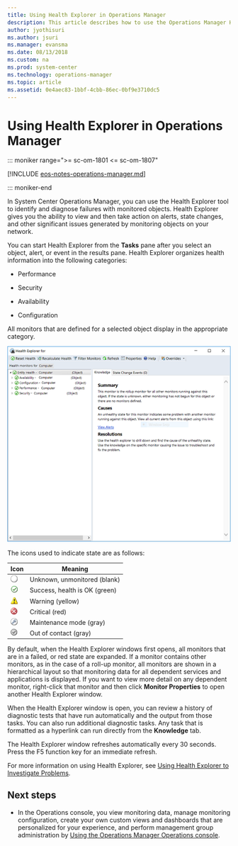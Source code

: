 ```yaml
---
title: Using Health Explorer in Operations Manager
description: This article describes how to use the Operations Manager Health Explorer to view health and state changes for monitored objects.
author: jyothisuri
ms.author: jsuri
ms.manager: evansma
ms.date: 08/13/2018
ms.custom: na
ms.prod: system-center
ms.technology: operations-manager
ms.topic: article
ms.assetid: 0e4aec83-1bbf-4cbb-86ec-0bf9e3710dc5
---
```


# Using Health Explorer in Operations Manager

::: moniker range=">= sc-om-1801 <= sc-om-1807"

[!INCLUDE [eos-notes-operations-manager.md](../includes/eos-notes-operations-manager.md)]

::: moniker-end

In System Center Operations Manager, you can use the Health Explorer tool to identify and diagnose failures with monitored objects. Health Explorer gives you the ability to view and then take action on alerts, state changes, and other significant issues generated by monitoring objects on your network.  

You can start Health Explorer from the **Tasks** pane after you select an object, alert, or event in the results pane. Health Explorer organizes health information into the following categories:  

-   Performance  

-   Security  

-   Availability  

-   Configuration  

All monitors that are defined for a selected object display in the appropriate category.  

![Health Explorer](./media/manage-consoles-overview-healthexplorer/om2016-healthexplorer.png)  

The icons used to indicate state are as follows:  

|Icon|Meaning|  
|--------|-----------|  
|![White button indicates unknown status](./media/manage-consoles-overview-healthexplorer/om2016-Unknownicon.png)|Unknown, unmonitored (blank)|  
|![Green check icon indicates healthy](./media/manage-consoles-overview-healthexplorer/om2016-healthyicon.png)|Success, health is OK (green)|  
|![Yellow triangle and exclamation mark is warning](./media/manage-consoles-overview-healthexplorer/om2016-warningicon.png)|Warning (yellow)|  
|![Red button with white X indicates critical state](./media/manage-consoles-overview-healthexplorer/om2016-criticalicon.png)|Critical (red)|  
|![Wrench icon indicates maintenance mode](./media/manage-consoles-overview-healthexplorer/om2016-maintenancemodeicon.png)|Maintenance mode (gray)|  
|![Grayed-out healthy icon](./media/manage-consoles-overview-healthexplorer/om2016-healthygrayicon.png)|Out of contact (gray)|  

By default, when the Health Explorer windows first opens, all monitors that are in a failed, or red state are expanded. If a monitor contains other monitors, as in the case of a roll-up monitor, all monitors are shown in a hierarchical layout so that monitoring data for all dependent services and applications is displayed. If you want to view more detail on any dependent monitor, right-click that monitor and then click **Monitor Properties** to open another Health Explorer window.  

When the Health Explorer window is open, you can review a history of diagnostic tests that have run automatically and the output from those tasks. You can also run additional diagnostic tasks. Any task that is formatted as a hyperlink can run directly from the **Knowledge** tab.  

The Health Explorer window refreshes automatically every 30 seconds. Press the F5 function key for an immediate refresh.  

For more information on using Health Explorer, see [Using Health Explorer to Investigate Problems](manage-health-using-healthexplorer.md).  

## Next steps

- In the Operations console, you view monitoring data, manage monitoring configuration, create your own custom views and dashboards that are personalized for your experience, and perform management group administration by [Using the Operations Manager Operations console](manage-consoles-overview.md).  

